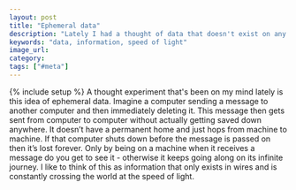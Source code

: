 ```yaml
---
layout: post
title: "Ephemeral data"
description: "Lately I had a thought of data that doesn't exist on any one machine but instead is constantly traveling across the world."
keywords: "data, information, speed of light"
image_url:
category:
tags: ["#meta"]
---
```

{% include setup %}
A thought experiment that's been on my mind lately is this idea of ephemeral data. Imagine a computer sending a message to another computer and then immediately deleting it. This message then gets sent from computer to computer without actually getting saved down anywhere. It doesn’t have a permanent home and just hops from machine to machine. If that computer shuts down before the message is passed on then it’s lost forever. Only by being on a machine when it receives a message do you get to see it - otherwise it keeps going along on its infinite journey. I like to think of this as information that only exists in wires and is constantly crossing the world at the speed of light.
